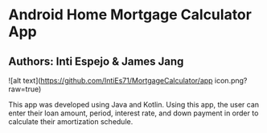 # Android Home Mortgage Calculator App

## Authors: Inti Espejo & James Jang

![alt text](https://github.com/IntiEs71/MortgageCalculator/app icon.png?raw=true)

This app was developed using Java and Kotlin. Using this app, the user can enter their loan amount, period, interest rate, and down payment in order to calculate their amortization schedule.

